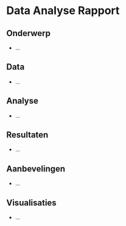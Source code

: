 # Data Analyse Rapport

## Onderwerp
- ...

## Data
- ...

## Analyse
- ...

## Resultaten
- ...

## Aanbevelingen
- ...

## Visualisaties
- ...
